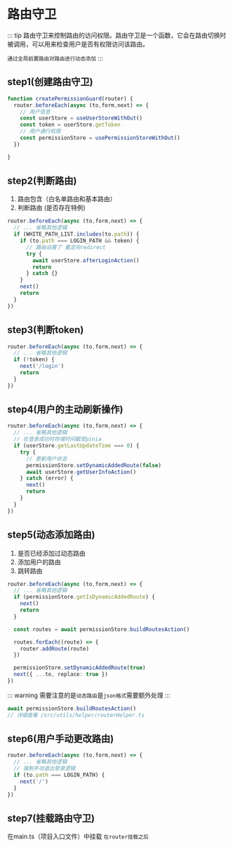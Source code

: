 # 路由守卫
::: tip
路由守卫来控制路由的访问权限。路由守卫是一个函数，它会在路由切换时被调用，可以用来检查用户是否有权限访问该路由。

`通过全局前置路由对路由进行动态添加`
:::
## step1(创建路由守卫)
```ts
function createPermissionGuard(router) {
  router.beforeEach(async (to,form,next) => {
    // 用户信息
    const userStore = useUserStoreWithOut()
    const token = userStore.getToken
    // 用户通行权限
    const permissionStore = usePermissionStoreWithOut()
  })

}
```
## step2(判断路由)
1. 路由包含（白名单路由和基本路由）
2. 判断路由 (是否存在特例)
```ts
router.beforeEach(async (to,form,next) => {
  // ... 省略其他逻辑
  if (WHITE_PATH_LIST.includes(to.path)) {
    if (to.path === LOGIN_PATH && token) {
      // 路由设置了 重定向redirect
      try {
        await userStore.afterLoginAction()
        return
      } catch {}
    }
    next()
    return
  }
})
```
## step3(判断token)
```ts
router.beforeEach(async (to,form,next) => {
  // ... 省略其他逻辑
  if (!token) {
    next('/login')
    return
  }
})
```
## step4(用户的主动刷新操作)
```ts
router.beforeEach(async (to,form,next) => {
  // ... 省略其他逻辑
  // 在登录成功时存储时间戳至pinia
  if (userStore.getLastUpdateTime === 0) {
    try {
      // 更新用户状态
      permissionStore.setDynamicAddedRoute(false)
      await userStore.getUserInfoAction()
    } catch (error) {
      next()
      return
    }
  }
})
```
## step5(动态添加路由)
1. 是否已经添加过动态路由
2. 添加用户的路由
3. 跳转路由
```ts
router.beforeEach(async (to,form,next) => {
  // ... 省略其他逻辑
  if (permissionStore.getIsDynamicAddedRoute) {
    next()
    return
  }

  const routes = await permissionStore.buildRoutesAction()

  routes.forEach((route) => {
    router.addRoute(route)
  })

  permissionStore.setDynamicAddedRoute(true)
  next({ ...to, replace: true })
})
```
::: warning
需要注意的是`动态路由`是`json格式`需要额外处理
:::
```ts
await permissionStore.buildRoutesAction()
// 详细查看 /src/utils/helper/routerHelper.ts
```
## step6(用户手动更改路由)
```ts
router.beforeEach(async (to,form,next) => {
  // ... 省略其他逻辑
  // 强制手动退出登录逻辑
  if (to.path === LOGIN_PATH) {
    next('/')
  }
})
```
## step7(挂载路由守卫)
在main.ts（项目入口文件）中挂载 `在router挂载之后`
